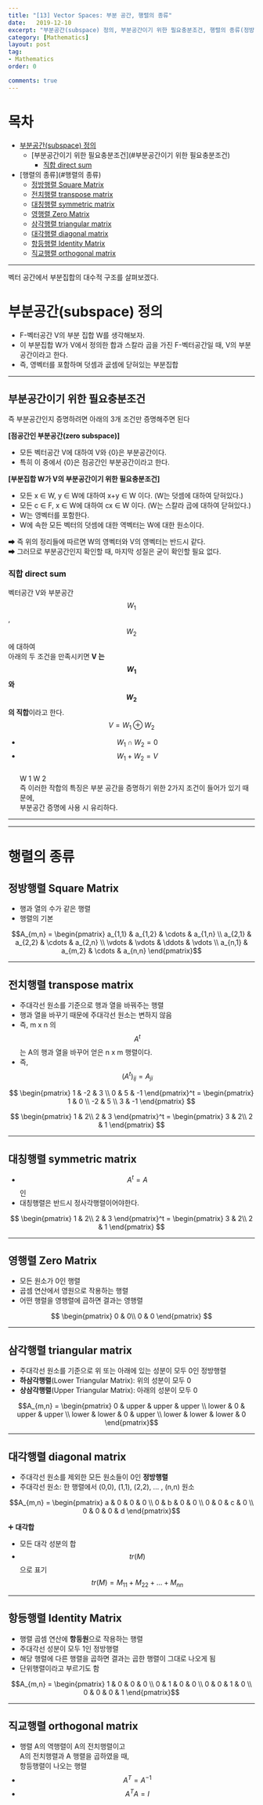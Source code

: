 ```yaml
---
title: "[13] Vector Spaces: 부분 공간, 행렬의 종류"
date:   2019-12-10
excerpt: "부분공간(subspace) 정의, 부분공간이기 위한 필요충분조건, 행렬의 종류(정방행렬, 전치행렬, 대칭행렬, 영행렬, 삼각행렬, 대각행렬, 항등행렬, 직교행렬"
category: [Mathematics]
layout: post
tag:
- Mathematics
order: 0

comments: true
---
```


# 목차
- [부분공간(subspace) 정의](#부분공간-subspace--정의)
  * [부분공간이기 위한 필요충분조건](#부분공간이기 위한 필요충분조건)
    + [직합 direct sum](#직합-direct-sum)
- [행렬의 종류](#행렬의 종류)
  * [정방행렬 Square Matrix](#정방행렬-square-matrix)
  * [전치행렬 transpose matrix](#전치행렬-transpose-matrix)
  * [대칭행렬 symmetric matrix](#대칭행렬-symmetric-matrix)
  * [영행렬 Zero Matrix](#영행렬-zero-matrix)
  * [삼각행렬 triangular matrix](#삼각행렬-triangular-matrix)
  * [대각행렬 diagonal matrix](#대각행렬-diagonal-matrix)
  * [항등행렬 Identity Matrix](#항등행렬-identity-matrix)
  * [직교행렬 orthogonal matrix](#직교행렬-orthogonal-matrix)

-----



벡터 공간에서 부분집합의 대수적 구조를 살펴보겠다.     

# 부분공간(subspace) 정의       

* F-벡터공간 V의 부분 집합 W를 생각해보자.   
* 이 부분집합 W가 V에서 정의한 합과 스칼라 곱을 가진 F-벡터공간일 때, V의 부분공간이라고 한다.          
* 즉, 영벡터를 포함하며 덧셈과 곲셈에 닫혀있는 부분집합   


----

## 부분공간이기 위한 필요충분조건
즉 부분공간인지 증명하려면 아래의 3개 조건만 증명해주면 된다   


**[점공간인 부분공간(zero subspace)]**      
* 모든 벡터공간 V에 대하여 V와 {0}은 부분공간이다.       
* 특히 이 중에서 {0}은 점공간인 부분공간이라고 한다.        

**[부분집합 W가 V의 부분공간이기 위한 필요충분조건]**      
* 모든 x ∈ W, y ∈ W에 대하여 x+y ∈ W 이다. (W는 덧셈에 대하여 닫혀있다.)     
* 모든 c ∈ F, x ∈ W에 대하여 cx ∈ W 이다. (W는 스칼라 곱에 대하여 닫혀있다.)      
* W는 영벡터를 포함한다.     
* W에 속한 모든 벡터의 덧셈에 대한 역벡터는 W에 대한 원소이다.      

➡ 즉 위의 정리들에 따르면 W의 영벡터와 V의 영벡터는 반드시 같다.         
➡ 그러므로 부분공간인지 확인할 때, 마지막 성질은 굳이 확인할 필요 없다.     



### 직합 direct sum
벡터공간 V와 부분공간 $$W_1$$, $$W_2$$에 대하여     
아래의 두 조건을 만족시키면 **V 는 $$W_1$$와 $$W_2$$의 직합**이라고 한다.     
$$V = W_1 ⊕ W_2$$          
* $$W_1 ∩ W_2 = {0}$$        
* $$W_1 + W_2 = V$$   
  W 1   W 2                            
즉 이러한 작합의 특징은 부분 공간을 증명하기 위한 2가지 조건이 들어가 있기 때문에,    
부분공간 증명에 사용 시 유리하다.     

------
----

# 행렬의 종류

## 정방행렬 Square Matrix
* 행과 열의 수가 같은 행렬    
* 행렬의 기본

$$A_{m,n} =
 \begin{pmatrix}
  a_{1,1} & a_{1,2} & \cdots & a_{1,n} \\
  a_{2,1} & a_{2,2} & \cdots & a_{2,n} \\
  \vdots  & \vdots  & \ddots & \vdots  \\
  a_{n,1} & a_{m,2} & \cdots & a_{n,n}
 \end{pmatrix}$$


---


## 전치행렬 transpose matrix   
* 주대각선 원소를 기준으로 행과 열을 바꿔주는 행렬    
* 행과 열을 바꾸기 때문에 주대각선 원소는 변하지 않음   
* 즉, m x n 의 $$A^t$$는 A의 행과 열을 바꾸어 얻은 n x m 행렬이다.    
* 즉, $$(A^t)_{ij} = A_{ji}$$    




$$
 \begin{pmatrix}
  1 & -2 & 3 \\
  0 & 5 & -1 
 \end{pmatrix}^t =
 \begin{pmatrix}
  1 & 0 \\
  -2 & 5 \\
  3 & -1 
 \end{pmatrix}
 $$



$$
 \begin{pmatrix}
  1 & 2\\
  2 & 3 
 \end{pmatrix}^t =
 \begin{pmatrix}
  3 & 2\\
  2 & 1 
 \end{pmatrix}
 $$

----

## 대칭행렬 symmetric matrix
* $$A^t = A$$인   
* 대칭행렬은 반드시 정사각행렬이어야한다.    


$$
 \begin{pmatrix}
  1 & 2\\
  2 & 3 
 \end{pmatrix}^t =
 \begin{pmatrix}
  3 & 2\\
  2 & 1 
 \end{pmatrix}
 $$

----


## 영행렬 Zero Matrix 
* 모든 원소가 0인 행렬    
* 곱셈 연산에서 영원으로 작용하는 행렬   
* 어떤 행렬을 영행렬에 곱하면 결과는 영행렬    

$$
 \begin{pmatrix}
  0 & 0\\
  0 & 0 
 \end{pmatrix}
 $$

---


## 삼각행렬 triangular matrix
* 주대각선 원소를 기준으로 위 또는 아래에 있는 성분이 모두 0인 정방행렬     
* **하삼각행렬**(Lower Triangular Matrix): 위의 성분이 모두 0    
* **상삼각행렬**(Upper Triangular Matrix): 아래의 성분이 모두 0

$$A_{m,n} =
 \begin{pmatrix}
  0 & upper & upper & upper \\
  lower & 0 & upper & upper \\
  lower  & lower  & 0 & upper  \\
  lower & lower & lower & 0
 \end{pmatrix}$$


---

## 대각행렬 diagonal matrix
* 주대각선 원소를 제외한 모든 원소들이 0인 **정방행렬**   
* 주대각선 원소: 한 행렬에서 (0,0), (1,1), (2,2), ... , (n,n) 원소    

$$A_{m,n} =
 \begin{pmatrix}
  a & 0 & 0 & 0 \\
  0 & b & 0 & 0 \\
  0  & 0  & c & 0  \\
  0 & 0 & 0 & d
 \end{pmatrix}$$


➕ **대각합**    
* 모든 대각 성분의 합        
* $$tr(M)$$으로 표기      
$$tr(M) = M_{11}+M_{22}+ ... + M_{nn}$$




---

## 항등행렬 Identity Matrix
* 행렬 곱셈 연산에 **항등원**으로 작용하는 행렬   
* 주대각선 성분이 모두 1인 정방행렬       
* 해당 행렬에 다른 행렬을 곱하면 결과는 곱한 행렬이 그대로 나오게 됨    
* 단위행렬이라고 부르기도 함      

$$A_{m,n} =
 \begin{pmatrix}
  1 & 0 & 0 & 0 \\
  0 & 1 & 0 & 0 \\
  0  & 0  & 1 & 0  \\
  0 & 0 & 0 & 1
 \end{pmatrix}$$

---

## 직교행렬 orthogonal matrix
* 행렬 A의 역행렬이 A의 전치행렬이고    
  A의 전치행렬과 A 행렬을 곱하였을 때,    
  항등행렬이 나오는 행렬
* $$A^T = A^{-1}$$   
* $$A^TA = I$$   


